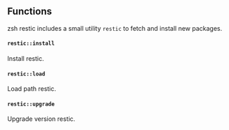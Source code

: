 ## Functions

zsh restic includes a small utility `restic` to fetch and install new packages.

#### `restic::install`

Install restic.

#### `restic::load`

Load path restic.

#### `restic::upgrade`

Upgrade version restic.
